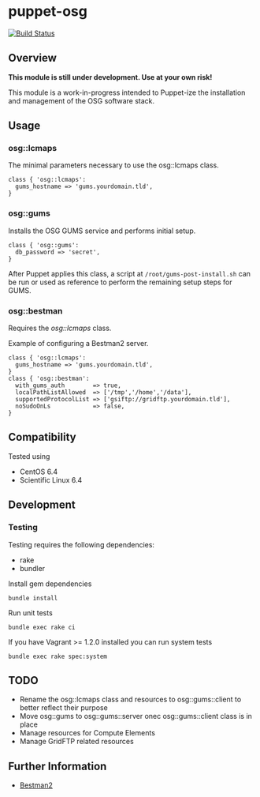 # puppet-osg

[![Build Status](https://travis-ci.org/treydock/puppet-osg.png)](https://travis-ci.org/treydock/puppet-osg)

## Overview

**This module is still under development.  Use at your own risk!**

This module is a work-in-progress intended to Puppet-ize the installation and management of the OSG software stack.

## Usage

### osg::lcmaps

The minimal parameters necessary to use the osg::lcmaps class.

    class { 'osg::lcmaps':
      gums_hostname => 'gums.yourdomain.tld',
    }

### osg::gums

Installs the OSG GUMS service and performs initial setup.

    class { 'osg::gums':
      db_password => 'secret',
    }

After Puppet applies this class, a script at `/root/gums-post-install.sh` can be run or used as reference to perform the remaining setup steps for GUMS.

### osg::bestman

Requires the *osg::lcmaps* class.

Example of configuring a Bestman2 server.

    class { 'osg::lcmaps':
      gums_hostname => 'gums.yourdomain.tld',
    }
    class { 'osg::bestman':
      with_gums_auth        => true,
      localPathListAllowed  => ['/tmp','/home','/data'],
      supportedProtocolList => ['gsiftp://gridftp.yourdomain.tld'],
      noSudoOnLs            => false,
    }


## Compatibility

Tested using

* CentOS 6.4
* Scientific Linux 6.4

## Development

### Testing

Testing requires the following dependencies:

* rake
* bundler

Install gem dependencies

    bundle install

Run unit tests

    bundle exec rake ci

If you have Vagrant >= 1.2.0 installed you can run system tests

    bundle exec rake spec:system

## TODO

* Rename the osg::lcmaps class and resources to osg::gums::client to better reflect their purpose
* Move osg::gums to osg::gums::server onec osg::gums::client class is in place
* Manage resources for Compute Elements
* Manage GridFTP related resources

## Further Information

* [Bestman2](https://twiki.grid.iu.edu/bin/view/Documentation/Release3/InstallOSGBestmanSE)
